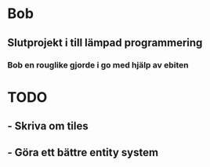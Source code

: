 # Bob
## Slutprojekt i till lämpad programmering
### Bob en rouglike gjorde i go med hjälp av ebiten

# TODO
## - Skriva om tiles
## - Göra ett bättre entity system

